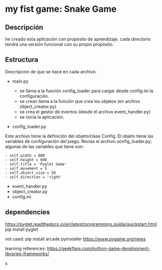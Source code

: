 # my fist game: Snake Game

## Descripción

he creado esta aplicación con propósito de aprendizaje.
cada directorio tendrá una versión funcional con su propio propósito.

## Estructura

Descripción de que se hace en cada archivo:
- main.py

    - se llama a la función config_loader para cargar desde config.ini la configuración.
    - se crean llama a la función que crea los objetos (en archivo object_creator.py)
    - se crea el gestor de eventos (desde el archivo event_handler.py)
    - se inicia la aplicación.

- config_loader.py

Este archivo tiene la definición del objeto/clase Config.
El objeto tiene las variables de configuración del juego.
Revisa el archivo ocnfig_loader.py; algunas de las variables que tiene son:

    - self.width = 800
    - self.height = 600
    - self.title = 'Pyglet Game'
    - self.movement = 5
    - self.object_size = 50
    - self.direction = 'right'

- event_handler.py
- object_creator.py
- config.ini


## dependencies

https://pyglet.readthedocs.io/en/latest/programming_guide/quickstart.html
pip install pyglet

not used:
pip install arcade pyinstaller
https://www.pygame.org/news

learning references:
https://geekflare.com/python-game-development-libraries-frameworks/

s